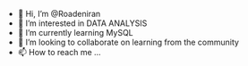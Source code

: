 - 👋 Hi, I’m @Roadeniran
- 👀 I’m interested in DATA ANALYSIS
- 🌱 I’m currently learning MySQL
- 💞️ I’m looking to collaborate on learning from the community
- 📫 How to reach me ...

<!---
Roadeniran/Roadeniran is a ✨ special ✨ repository because its `README.md` (this file) appears on your GitHub profile.
You can click the Preview link to take a look at your changes.
--->
